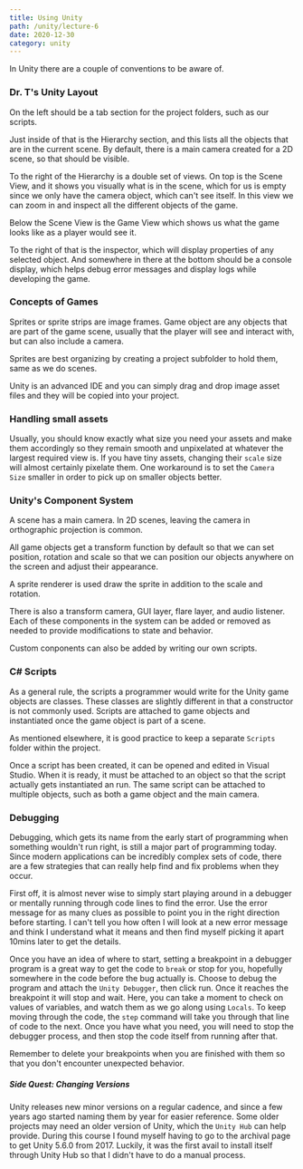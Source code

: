 ```yaml
---
title: Using Unity
path: /unity/lecture-6
date: 2020-12-30
category: unity
---
```


In Unity there are a couple of conventions to be aware of.

### Dr. T's Unity Layout

On the left should be a tab section for the project folders, such as our scripts.

Just inside of that is the Hierarchy section, and this lists all the objects that are in the current scene. By default, there is a main camera created for a 2D scene, so that should be visible.

To the right of the Hierarchy is a double set of views. On top is the Scene View, and it shows you visually what is in the scene, which for us is empty since we only have the camera object, which can't see itself. In this view we can zoom in and inspect all the different objects of the game.

Below the Scene View is the Game View which shows us what the game looks like as a player would see it.

To the right of that is the inspector, which will display properties of any selected object. And somewhere in there at the bottom should be a console display, which helps debug error messages and display logs while developing the game.

### Concepts of Games

Sprites or sprite strips are image frames. Game object are any objects that are part of the game scene, usually that the player will see and interact with, but can also include a camera.

Sprites are best organizing by creating a project subfolder to hold them, same as we do scenes.

Unity is an advanced IDE and you can simply drag and drop image asset files and they will be copied into your project.

### Handling small assets

Usually, you should know exactly what size you need your assets and make them accordingly so they remain smooth and unpixelated at whatever the largest required view is. If you have tiny assets, changing their `scale` size will almost certainly pixelate them. One workaround is to set the `Camera Size` smaller in order to pick up on smaller objects better.

### Unity's Component System

A scene has a main camera. In 2D scenes, leaving the camera in orthographic projection is common.

All game objects get a transform function by default so that we can set position, rotation and scale so that we can position our objects anywhere on the screen and adjust their appearance.

A sprite renderer is used draw the sprite in addition to the scale and rotation.

There is also a transform camera, GUI layer, flare layer, and audio listener. Each of these components in the system can be added or removed as needed to provide modifications to state and behavior.

Custom conponents can also be added by writing our own scripts.

### C# Scripts

As a general rule, the scripts a programmer would write for the Unity game objects are classes. These classes are slightly different in that a constructor is not commonly used. Scripts are attached to game objects and instantiated once the game object is part of a scene.

As mentioned elsewhere, it is good practice to keep a separate `Scripts` folder within the project.

Once a script has been created, it can be opened and edited in Visual Studio. When it is ready, it must be attached to an object so that the script actually gets instantiated an run. The same script can be attached to multiple objects, such as both a game object and the main camera.

### Debugging

Debugging, which gets its name from the early start of programming when something wouldn't run right, is still a major part of programming today. Since modern applications can be incredibly complex sets of code, there are a few strategies that can really help find and fix problems when they occur.

First off, it is almost never wise to simply start playing around in a debugger or mentally running through code lines to find the error. Use the error message for as many clues as possible to point you in the right direction before starting. I can't tell you how often I will look at a new error message and think I understand what it means and then find myself picking it apart 10mins later to get the details.

Once you have an idea of where to start, setting a breakpoint in a debugger program is a great way to get the code to `break` or stop for you, hopefully somewhere in the code before the bug actually is. Choose to debug the program and attach the `Unity Debugger`, then click run. Once it reaches the breakpoint it will stop and wait. Here, you can take a moment to check on values of variables, and watch them as we go along using `Locals`. To keep moving through the code, the `step` command will take you through that line of code to the next. Once you have what you need, you will need to stop the debugger process, and then stop the code itself from running after that.

Remember to delete your breakpoints when you are finished with them so that you don't encounter unexpected behavior.

##### Side Quest: Changing Versions

Unity releases new minor versions on a regular cadence, and since a few years ago started naming them by year for easier reference. Some older projects may need an older version of Unity, which the `Unity Hub` can help provide. During this course I found myself having to go to the archival page to get Unity 5.6.0 from 2017. Luckily, it was the first avail to install itself through Unity Hub so that I didn't have to do a manual process.
